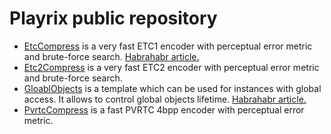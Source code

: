 # Playrix public repository

* [EtcCompress](https://github.com/Playrix/playrix-public/tree/master/EtcCompress) is a very fast ETC1 encoder with perceptual error metric and brute-force search. [Habrahabr article.](https://habrahabr.ru/company/playrix/blog/310484/)
* [Etc2Compress](https://github.com/Playrix/playrix-public/tree/master/Etc2Compress) is a very fast ETC2 encoder with perceptual error metric and brute-force search.
* [GloablObjects](https://github.com/Playrix/playrix-public/tree/master/GlobalObjects) is a template which can be used for instances with global access. It allows to control global objects lifetime. [Habrahabr article.](https://habrahabr.ru/company/playrix/blog/316416/)
* [PvrtcCompress](https://github.com/Playrix/playrix-public/tree/master/PvrtcCompress) is a fast PVRTC 4bpp encoder with perceptual error metric.
